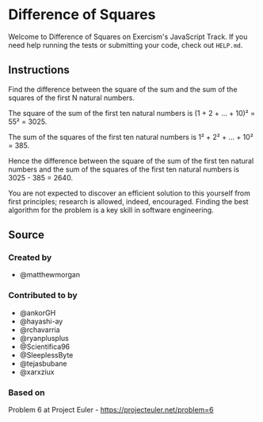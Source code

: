 # Difference of Squares

Welcome to Difference of Squares on Exercism's JavaScript Track.
If you need help running the tests or submitting your code, check out `HELP.md`.

## Instructions

Find the difference between the square of the sum and the sum of the squares of the first N natural numbers.

The square of the sum of the first ten natural numbers is
(1 + 2 + ... + 10)² = 55² = 3025.

The sum of the squares of the first ten natural numbers is
1² + 2² + ... + 10² = 385.

Hence the difference between the square of the sum of the first ten natural numbers and the sum of the squares of the first ten natural numbers is 3025 - 385 = 2640.

You are not expected to discover an efficient solution to this yourself from first principles; research is allowed, indeed, encouraged.
Finding the best algorithm for the problem is a key skill in software engineering.

## Source

### Created by

- @matthewmorgan

### Contributed to by

- @ankorGH
- @hayashi-ay
- @rchavarria
- @ryanplusplus
- @Scientifica96
- @SleeplessByte
- @tejasbubane
- @xarxziux

### Based on

Problem 6 at Project Euler - <https://projecteuler.net/problem=6>
